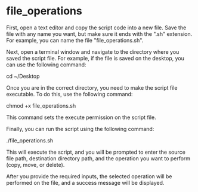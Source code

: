 # file_operations
First, open a text editor and copy the script code into a new file. Save the file with any name you want, but make sure it ends with the ".sh" extension. For example, you can name the file "file_operations.sh".

Next, open a terminal window and navigate to the directory where you saved the script file. For example, if the file is saved on the desktop, you can use the following command:

cd ~/Desktop

Once you are in the correct directory, you need to make the script file executable. To do this, use the following command:

chmod +x file_operations.sh

This command sets the execute permission on the script file.

Finally, you can run the script using the following command:

./file_operations.sh

This will execute the script, and you will be prompted to enter the source file path, destination directory path, and the operation you want to perform (copy, move, or delete).

After you provide the required inputs, the selected operation will be performed on the file, and a success message will be displayed.
